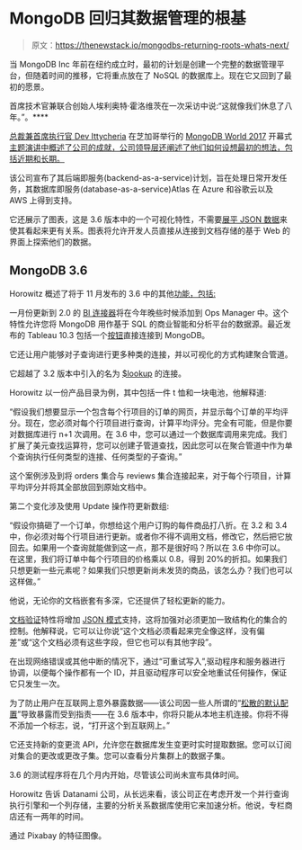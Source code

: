 # MongoDB 回归其数据管理的根基

> 原文：<https://thenewstack.io/mongodbs-returning-roots-whats-next/>

当 MongoDB Inc 年前在纽约成立时，最初的计划是创建一个完整的数据管理平台，但随着时间的推移，它将重点放在了 NoSQL 的数据库上。现在它又回到了最初的愿景。

首席技术官兼联合创始人埃利奥特·霍洛维茨在一次采访中说:“这就像我们休息了八年。”。****

[总裁兼首席执行官 Dev Ittycheria](https://www.linkedin.com/in/dittycheria/) 在芝加哥举行的 [MongoDB World 2017](https://www.mongodb.com/world17) 开幕式[主题演讲中概述了公司的成就，公司领导层还阐述了他们如何设想最初的想法，包括近期和长期。](https://explore.mongodb.com/vidyard-all-players/dev-ittycheria)

该公司宣布了其后端即服务(backend-as-a-service)计划，旨在处理日常开发任务，其数据库即服务(database-as-a-service)Atlas 在 Azure 和谷歌云以及 AWS 上得到支持。

它还展示了图表，这是 3.6 版本中的一个可视化特性，不需要[展平 JSON 数据](https://docs.snowflake.net/manuals/user-guide/querying-semistructured.html#using-the-flatten-function-to-parse-arrays)来使其看起来更有关系。图表将允许开发人员直接从连接到文档存储的基于 Web 的界面上探索他们的数据。

## MongoDB 3.6

Horowitz 概述了将于 11 月发布的 3.6 中的其他[功能，包括:](https://explore.mongodb.com/vidyard-all-players/eliot-horowitz)

一月份更新到 2.0 的 [BI 连接器](https://www.mongodb.com/blog/post/introducing-the-mongodb-connector-for-bi-20)将在今年晚些时候添加到 Ops Manager 中。这个特性允许您将 MongoDB 用作基于 SQL 的商业智能和分析平台的数据源。最近发布的 Tableau 10.3 包括一个[按钮](http://sdtimes.com/tableau-10-3-adds-data-driven-alerting-smart-recommendation-engine-expands-data-connections/)直接连接到 MongoDB。

它还让用户能够对子查询进行更多种类的连接，并以可视化的方式构建聚合管道。

它超越了 3.2 版本中引入的名为 [$lookup](https://docs.mongodb.com/manual/reference/operator/aggregation/lookup/) 的连接。

Horowitz 以一份产品目录为例，其中包括一件 t 恤和一块电池，他解释道:

“假设我们想要显示一个包含每个行项目的订单的网页，并显示每个订单的平均评分。现在，您必须对每个行项目进行查询，计算平均评分。完全有可能，但是你要对数据库进行 n+1 次调用。在 3.6 中，您可以通过一个数据库调用来完成。我们扩展了美元查找运算符，您可以创建子管道查找，因此您可以在聚合管道中作为单个查询执行任何类型的连接、任何类型的子查询。”

这个案例涉及到将 orders 集合与 reviews 集合连接起来，对于每个行项目，计算平均评分并将其全部放回到原始文档中。

第二个变化涉及使用 Update 操作符更新数组:

“假设你搞砸了一个订单，你想给这个用户订购的每件商品打八折。在 3.2 和 3.4 中，你必须对每个行项目进行更新。或者你不得不调用文档，修改它，然后把它放回去。如果用一个查询就能做到这一点，那不是很好吗？所以在 3.6 中你可以。在这里，我们将订单中每个行项目的价格乘以 0.8，得到 20%的折扣。如果我们只想更新一些元素呢？如果我们只想更新尚未发货的商品，该怎么办？我们也可以这样做。”

他说，无论你的文档嵌套有多深，它还提供了轻松更新的能力。

[文档验证](https://docs.mongodb.com/manual/core/document-validation/)特性将增加 [JSON 模式](http://json-schema.org/)支持，这将加强对必须更加一致结构化的集合的控制。他解释说，它可以让你说“这个文档必须看起来完全像这样，没有偏差”或“这个文档必须有这些字段，但它也可以有其他字段”。

在出现网络错误或其他中断的情况下，通过“可重试写入”,驱动程序和服务器进行协调，以便每个操作都有一个 ID，并且驱动程序可以安全地重试任何操作，保证它只发生一次。

为了防止用户在互联网上意外暴露数据——该公司因一些人所谓的“[松散的默认配置](http://searchsecurity.techtarget.com/answer/What-MongoDB-security-issues-are-still-unresolved)”导致暴露而受到指责——在 3.6 版本中，你将只能从本地主机连接。你将不得不添加一个标志，说，“打开这个到互联网上。”

它还支持新的变更流 API，允许您在数据库发生变更时实时提取数据。您可以订阅对集合的更改或更改子集。您可以查看分片集群上的数据子集。

3.6 的测试程序将在几个月内开始，尽管该公司尚未宣布具体时间。

Horowitz 告诉 Datanami 公司，从长远来看，该公司正在考虑开发一个并行查询执行引擎和一个列存储，主要的分析关系数据库使用它来加速分析。他说，专栏商店还有一两年的时间。

通过 Pixabay 的特征图像。

<svg xmlns:xlink="http://www.w3.org/1999/xlink" viewBox="0 0 68 31" version="1.1"><title>Group</title> <desc>Created with Sketch.</desc></svg>